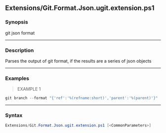 Extensions/Git.Format.Json.ugit.extension.ps1
---------------------------------------------

### Synopsis
git json format

---

### Description

Parses the output of git format, if the results are a series of json objects

---

### Examples
> EXAMPLE 1

```PowerShell
git branch --format "{'ref':'%(refname:short)','parent':'%(parent)'}"
```

---

### Syntax
```PowerShell
Extensions/Git.Format.Json.ugit.extension.ps1 [<CommonParameters>]
```

